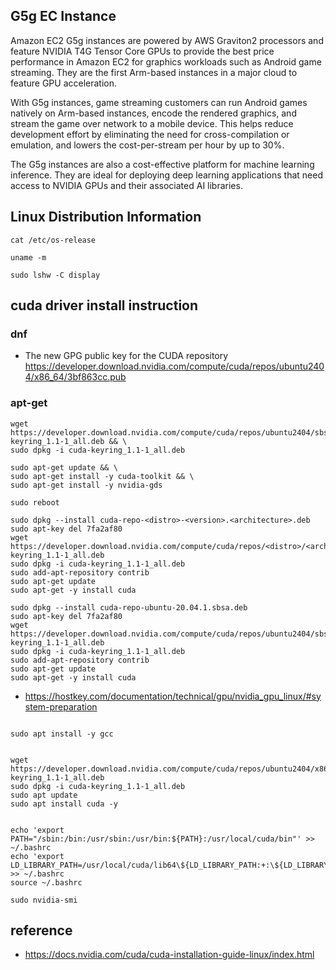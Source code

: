## G5g EC Instance ##
Amazon EC2 G5g instances are powered by AWS Graviton2 processors and feature NVIDIA T4G Tensor Core GPUs to provide the best price performance in Amazon EC2 for graphics workloads such as Android game streaming. They are the first Arm-based instances in a major cloud to feature GPU acceleration.

With G5g instances, game streaming customers can run Android games natively on Arm-based instances, encode the rendered graphics, and stream the game over network to a mobile device. This helps reduce development effort by eliminating the need for cross-compilation or emulation, and lowers the cost-per-stream per hour by up to 30%.

The G5g instances are also a cost-effective platform for machine learning inference. They are ideal for deploying deep learning applications that need access to NVIDIA GPUs and their associated AI libraries.


## Linux Distribution Information ##
```
cat /etc/os-release

uname -m

sudo lshw -C display
```

## cuda driver install instruction ##
### dnf ###
* The new GPG public key for the CUDA repository
  https://developer.download.nvidia.com/compute/cuda/repos/ubuntu2404/x86_64/3bf863cc.pub

### apt-get ##

```
wget https://developer.download.nvidia.com/compute/cuda/repos/ubuntu2404/sbsa/cuda-keyring_1.1-1_all.deb && \
sudo dpkg -i cuda-keyring_1.1-1_all.deb

sudo apt-get update && \
sudo apt-get install -y cuda-toolkit && \
sudo apt-get install -y nvidia-gds

sudo reboot
```

```
sudo dpkg --install cuda-repo-<distro>-<version>.<architecture>.deb
sudo apt-key del 7fa2af80
wget https://developer.download.nvidia.com/compute/cuda/repos/<distro>/<arch>/cuda-keyring_1.1-1_all.deb
sudo dpkg -i cuda-keyring_1.1-1_all.deb
sudo add-apt-repository contrib
sudo apt-get update
sudo apt-get -y install cuda
```

```
sudo dpkg --install cuda-repo-ubuntu-20.04.1.sbsa.deb
sudo apt-key del 7fa2af80
wget https://developer.download.nvidia.com/compute/cuda/repos/ubuntu2404/sbsa/cuda-keyring_1.1-1_all.deb
sudo dpkg -i cuda-keyring_1.1-1_all.deb
sudo add-apt-repository contrib
sudo apt-get update
sudo apt-get -y install cuda
```


* https://hostkey.com/documentation/technical/gpu/nvidia_gpu_linux/#system-preparation
```

sudo apt install -y gcc


wget https://developer.download.nvidia.com/compute/cuda/repos/ubuntu2404/x86_64/cuda-keyring_1.1-1_all.deb
sudo dpkg -i cuda-keyring_1.1-1_all.deb
sudo apt update
sudo apt install cuda -y


echo 'export PATH="/sbin:/bin:/usr/sbin:/usr/bin:${PATH}:/usr/local/cuda/bin"' >> ~/.bashrc
echo 'export LD_LIBRARY_PATH=/usr/local/cuda/lib64\${LD_LIBRARY_PATH:+:\${LD_LIBRARY_PATH}}' >> ~/.bashrc
source ~/.bashrc

sudo nvidia-smi
```



## reference ##

* https://docs.nvidia.com/cuda/cuda-installation-guide-linux/index.html
